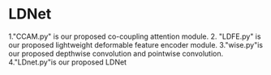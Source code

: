 # LDNet
1."CCAM.py" is our proposed co-coupling attention module. 2. "LDFE.py" is our proposed lightweight deformable feature encoder module. 3."wise.py"is our proposed depthwise convolution and pointwise convolution. 4."LDnet.py"is our proposed LDNet
